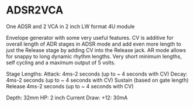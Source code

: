 # ADSR2VCA
One ADSR and 2 VCA in 2 inch LW format 4U module

Envelope generator with some very useful features. CV is additive for overall length of ADR stages in ADSR mode and add even more length to just the Release stage by adding CV into the Release jack. AR mode allows for snappy to long dynamic rhythm lengths. Very short minimum lengths, self cycling and a maximum output of 5 volts.

Stage Lengths: 
Attack: 4ms-2 seconds (up to ~ 4 seconds with CV) 
Decay: 4ms-2 seconds (up to ~ 4 seconds with CV) 
Sustain (based on gate length) 
Release 4ms-2 seconds (up to ~ 4 seconds with CV)

Depth: 32mm 
HP: 2 inch 
Current Draw: +12: 30mA
